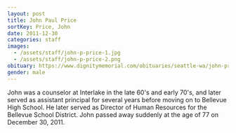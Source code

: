 ```yaml
---
layout: post
title: John Paul Price
sortKey: Price, John
date: 2011-12-30
categories: staff
images:
  - /assets/staff/john-p-price-1.jpg
  - /assets/staff/john-p-price-2.png
obituary: https://www.dignitymemorial.com/obituaries/seattle-wa/john-price-4946483
gender: male
---
```

John was a counselor at Interlake in the late 60's and early 70's, and later served as assistant principal for several years before moving on to Bellevue High School. He later served as Director of Human Resources for the Bellevue School District. John passed away suddenly at the age of 77 on December 30, 2011.
